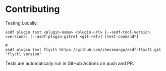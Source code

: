 # Contributing

Testing Locally:

```shell
asdf plugin test <plugin-name> <plugin-url> [--asdf-tool-version <version>] [--asdf-plugin-gitref <git-ref>] [test-command*]

#
asdf plugin test flyctl https://github.com/chessmango/asdf-flyctl.git "flyctl version"
```

Tests are automatically run in GitHub Actions on push and PR.
